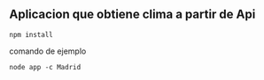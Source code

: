 ## Aplicacion que obtiene clima a partir de Api

```
npm install
```

comando de ejemplo 

```
node app -c Madrid
```